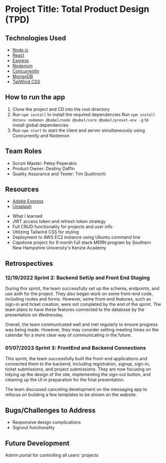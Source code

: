 # Project Title: Total Product Design (TPD)

## Technologies Used

- [Node.js](https://nodejs.org/en/)
- [React](https://reactjs.org/)
- [Express](https://expressjs.com/)
- [Nodemon](https://nodemon.io/)
- [Concurrently](https://www.npmjs.com/package/concurrently)
- [MongoDB](https://www.mongodb.com/)
- [TailWind CSS](https://www.tailwindcss.com/)

## How to run the app

1. Clone the project and CD into the root directory
2. Run `npm install` to install the required dependencies
   Run `npm install dotenv nodemon @babel/node @babel/core @babel/preset-env -g` to install global dependencies
3. Run `npm start` to start the client and server simultaneously using Concurrently and Nodemon

## Team Roles

- Scrum Master: Petey Peperakis
- Product Owner: Destiny Daffin
- Quality Assurance and Tester: Tim Quattrochi

## Resources

- [Adobe Express](https://express.adobe.com/express-apps/logo-maker/preview)
- [Unsplash](https://unsplash.com/)

* What I learned
* JWT access token and refresh token strategy
* Full CRUD functionality for projects and user info
* Utilizing Tailwind CSS for styling
* Deployment to AWS EC2 instance using Ubuntu command line
* Capstone project for 9 month full stack MERN program by Southern New Hampshire University's Kenzie Academy

## Retrospectives

### 12/19/2022 Sprint 2: Backend SetUp and Front End Staging

During this sprint, the team successfully set up the schema, endpoints, and use auth for the project. They also began work on some front-end code, including routes and forms. However, some front-end features, such as sign-in and ticket creation, were not completed by the end of the sprint. The team plans to have these features connected to the database by the presentation on Wednesday.

Overall, the team communicated well and met regularly to ensure progress was being made. However, they may consider setting meeting times on the calendar for a more clear way of communicating in the future.

### 01/07/2023 Sprint 3: FrontEnd and Backend Connections

This sprint, the team successfully built the front-end applications and connected them to the backend, including registration, signup, sign-in, ticket submissions, and project submissions. They are now focusing on tidying up the design of the site, implementing the sign-out button, and cleaning up the UI in preparation for the final presentation.

The team discussed canceling development on the messaging app to refocus on building a few templates to be shown on the website.

## Bugs/Challenges to Address

- Responsive design complications
- Signout functionality

## Future Development

Admin portal for controlling all users' projects
